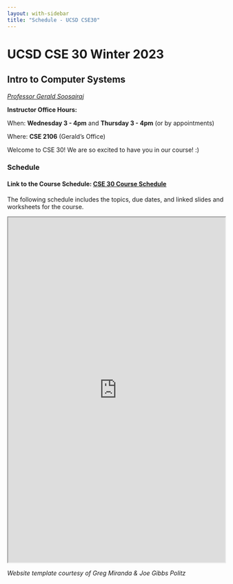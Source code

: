 ```yaml
---
layout: with-sidebar
title: "Schedule - UCSD CSE30"
---
```


# UCSD CSE 30 Winter 2023

## Intro to Computer Systems

[_Professor Gerald Soosairaj_](https://geraldsoosairaj.github.io/)

**Instructor Office Hours:**

When: **Wednesday 3 - 4pm** and **Thursday 3 - 4pm** (or by appointments)

Where: **CSE 2106** (Gerald’s Office)

Welcome to CSE 30! We are so excited to have you in our course! :) 

### Schedule

#### Link to the Course Schedule: [CSE 30 Course Schedule](https://docs.google.com/spreadsheets/d/1IwO-H9SwEh_yTcvxM0qLv07Qm0VXYQfJi--L4qpEAbA/edit?usp=sharing)

The following schedule includes the topics, due dates, and linked slides and worksheets for the course.

<iframe src="https://docs.google.com/spreadsheets/d/e/2PACX-1vTokw3NxKq2dvnjq_a1BmFOM3rFAoews8cptC5V4DJAB6shOFVRO36qe8tN8QHMW-qxf0aztO7HZKpB/pubhtml?widget=true&amp;headers=false" width="100%" height="800px"></iframe>

_Website template courtesy of Greg Miranda & Joe Gibbs Politz_
